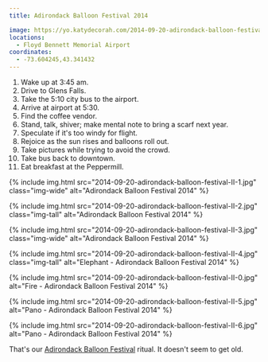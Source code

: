 ```yaml
---
title: Adirondack Balloon Festival 2014

image: https://yo.katydecorah.com/2014-09-20-adirondack-balloon-festival-II-0.jpg
locations:
  - Floyd Bennett Memorial Airport
coordinates:
  - -73.604245,43.341432
---
```


1. Wake up at 3:45 am.
2. Drive to Glens Falls.
3. Take the 5:10 city bus to the airport.
4. Arrive at airport at 5:30.
5. Find the coffee vendor.
6. Stand, talk, shiver; make mental note to bring a scarf next year.
7. Speculate if it's too windy for flight.
8. Rejoice as the sun rises and balloons roll out.
9. Take pictures while trying to avoid the crowd.
10. Take bus back to downtown.
11. Eat breakfast at the Peppermill.

<div class="photos">

{% include img.html src="2014-09-20-adirondack-balloon-festival-II-1.jpg" class="img-wide" alt="Adirondack Balloon Festival 2014" %}

{% include img.html src="2014-09-20-adirondack-balloon-festival-II-2.jpg" class="img-tall" alt="Adirondack Balloon Festival 2014" %}

{% include img.html src="2014-09-20-adirondack-balloon-festival-II-3.jpg" class="img-wide" alt="Adirondack Balloon Festival 2014" %}

{% include img.html src="2014-09-20-adirondack-balloon-festival-II-4.jpg" class="img-tall" alt="Elephant - Adirondack Balloon Festival 2014" %}

{% include img.html src="2014-09-20-adirondack-balloon-festival-II-0.jpg" alt="Fire - Adirondack Balloon Festival 2014" %}

{% include img.html src="2014-09-20-adirondack-balloon-festival-II-5.jpg"  alt="Pano - Adirondack Balloon Festival 2014" %}

{% include img.html src="2014-09-20-adirondack-balloon-festival-II-6.jpg"  alt="Pano - Adirondack Balloon Festival 2014" %}

</div>

That's our [Adirondack Balloon Festival](http://www.adirondackballoonfest.org/) ritual. It doesn't seem to get old.
